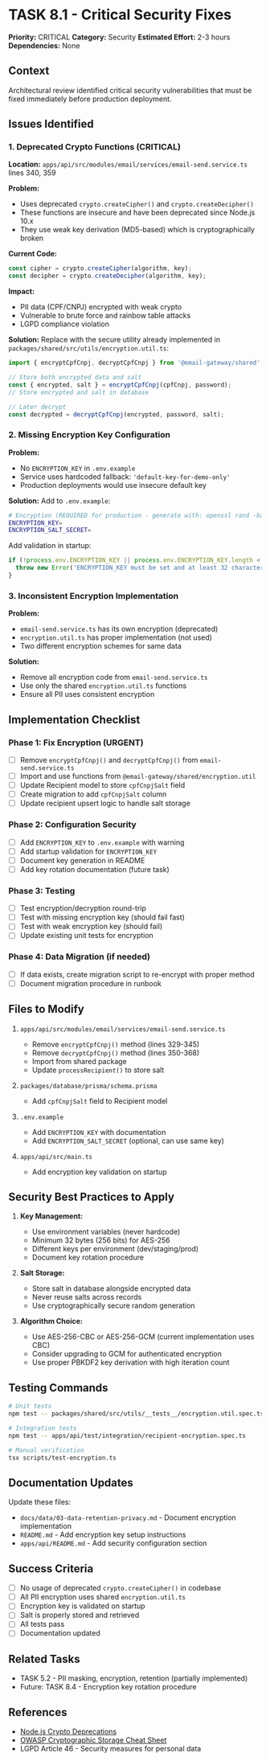 # TASK 8.1 - Critical Security Fixes

**Priority:** CRITICAL
**Category:** Security
**Estimated Effort:** 2-3 hours
**Dependencies:** None

## Context

Architectural review identified critical security vulnerabilities that must be fixed immediately before production deployment.

## Issues Identified

### 1. Deprecated Crypto Functions (CRITICAL)

**Location:** `apps/api/src/modules/email/services/email-send.service.ts` lines 340, 359

**Problem:**
- Uses deprecated `crypto.createCipher()` and `crypto.createDecipher()`
- These functions are insecure and have been deprecated since Node.js 10.x
- They use weak key derivation (MD5-based) which is cryptographically broken

**Current Code:**
```typescript
const cipher = crypto.createCipher(algorithm, key);
const decipher = crypto.createDecipher(algorithm, key);
```

**Impact:**
- PII data (CPF/CNPJ) encrypted with weak crypto
- Vulnerable to brute force and rainbow table attacks
- LGPD compliance violation

**Solution:**
Replace with the secure utility already implemented in `packages/shared/src/utils/encryption.util.ts`:

```typescript
import { encryptCpfCnpj, decryptCpfCnpj } from '@email-gateway/shared';

// Store both encrypted data and salt
const { encrypted, salt } = encryptCpfCnpj(cpfCnpj, password);
// Store encrypted and salt in database

// Later decrypt
const decrypted = decryptCpfCnpj(encrypted, password, salt);
```

### 2. Missing Encryption Key Configuration

**Problem:**
- No `ENCRYPTION_KEY` in `.env.example`
- Service uses hardcoded fallback: `'default-key-for-demo-only'`
- Production deployments would use insecure default key

**Solution:**
Add to `.env.example`:
```bash
# Encryption (REQUIRED for production - generate with: openssl rand -base64 32)
ENCRYPTION_KEY=
ENCRYPTION_SALT_SECRET=
```

Add validation in startup:
```typescript
if (!process.env.ENCRYPTION_KEY || process.env.ENCRYPTION_KEY.length < 32) {
  throw new Error('ENCRYPTION_KEY must be set and at least 32 characters');
}
```

### 3. Inconsistent Encryption Implementation

**Problem:**
- `email-send.service.ts` has its own encryption (deprecated)
- `encryption.util.ts` has proper implementation (not used)
- Two different encryption schemes for same data

**Solution:**
- Remove all encryption code from `email-send.service.ts`
- Use only the shared `encryption.util.ts` functions
- Ensure all PII uses consistent encryption

## Implementation Checklist

### Phase 1: Fix Encryption (URGENT)
- [ ] Remove `encryptCpfCnpj()` and `decryptCpfCnpj()` from `email-send.service.ts`
- [ ] Import and use functions from `@email-gateway/shared/encryption.util`
- [ ] Update Recipient model to store `cpfCnpjSalt` field
- [ ] Create migration to add `cpfCnpjSalt` column
- [ ] Update recipient upsert logic to handle salt storage

### Phase 2: Configuration Security
- [ ] Add `ENCRYPTION_KEY` to `.env.example` with warning
- [ ] Add startup validation for `ENCRYPTION_KEY`
- [ ] Document key generation in README
- [ ] Add key rotation documentation (future task)

### Phase 3: Testing
- [ ] Test encryption/decryption round-trip
- [ ] Test with missing encryption key (should fail fast)
- [ ] Test with weak encryption key (should fail)
- [ ] Update existing unit tests for encryption

### Phase 4: Data Migration (if needed)
- [ ] If data exists, create migration script to re-encrypt with proper method
- [ ] Document migration procedure in runbook

## Files to Modify

1. `apps/api/src/modules/email/services/email-send.service.ts`
   - Remove `encryptCpfCnpj()` method (lines 329-345)
   - Remove `decryptCpfCnpj()` method (lines 350-368)
   - Import from shared package
   - Update `processRecipient()` to store salt

2. `packages/database/prisma/schema.prisma`
   - Add `cpfCnpjSalt` field to Recipient model

3. `.env.example`
   - Add `ENCRYPTION_KEY` with documentation
   - Add `ENCRYPTION_SALT_SECRET` (optional, can use same key)

4. `apps/api/src/main.ts`
   - Add encryption key validation on startup

## Security Best Practices to Apply

1. **Key Management:**
   - Use environment variables (never hardcode)
   - Minimum 32 bytes (256 bits) for AES-256
   - Different keys per environment (dev/staging/prod)
   - Document key rotation procedure

2. **Salt Storage:**
   - Store salt in database alongside encrypted data
   - Never reuse salts across records
   - Use cryptographically secure random generation

3. **Algorithm Choice:**
   - Use AES-256-CBC or AES-256-GCM (current implementation uses CBC)
   - Consider upgrading to GCM for authenticated encryption
   - Use proper PBKDF2 key derivation with high iteration count

## Testing Commands

```bash
# Unit tests
npm test -- packages/shared/src/utils/__tests__/encryption.util.spec.ts

# Integration tests
npm test -- apps/api/test/integration/recipient-encryption.spec.ts

# Manual verification
tsx scripts/test-encryption.ts
```

## Documentation Updates

Update these files:
- `docs/data/03-data-retention-privacy.md` - Document encryption implementation
- `README.md` - Add encryption key setup instructions
- `apps/api/README.md` - Add security configuration section

## Success Criteria

- [ ] No usage of deprecated `crypto.createCipher()` in codebase
- [ ] All PII encryption uses shared `encryption.util.ts`
- [ ] Encryption key is validated on startup
- [ ] Salt is properly stored and retrieved
- [ ] All tests pass
- [ ] Documentation updated

## Related Tasks

- TASK 5.2 - PII masking, encryption, retention (partially implemented)
- Future: TASK 8.4 - Encryption key rotation procedure

## References

- [Node.js Crypto Deprecations](https://nodejs.org/api/deprecations.html#DEP0105)
- [OWASP Cryptographic Storage Cheat Sheet](https://cheatsheetseries.owasp.org/cheatsheets/Cryptographic_Storage_Cheat_Sheet.html)
- LGPD Article 46 - Security measures for personal data
